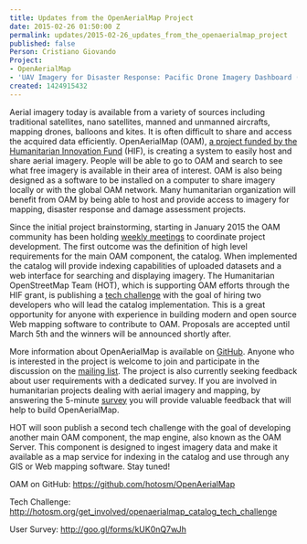 ```yaml
---
title: Updates from the OpenAerialMap Project
date: 2015-02-26 01:50:00 Z
permalink: updates/2015-02-26_updates_from_the_openaerialmap_project
published: false
Person: Cristiano Giovando
Project:
- OpenAerialMap
- 'UAV Imagery for Disaster Response: Pacific Drone Imagery Dashboard (PacDID)'
created: 1424915432
---
```


<p>Aerial imagery today is available from a variety of sources including traditional satellites, nano satellites, manned and unmanned aircrafts, mapping drones, balloons and kites. It is often difficult to share and access the acquired data efficiently. OpenAerialMap (OAM), <a href="http://www.elrha.org/projects/openaerialmap" target="_blank">a project funded by the Humanitarian Innovation Fund</a> (HIF), is creating a system to easily host and share aerial imagery. People will be able to go to OAM and search to see what free imagery is available in their area of interest. OAM is also being designed as a software to be installed on a computer to share imagery locally or with the global OAM network. Many humanitarian organization will benefit from OAM by being able to host and provide access to imagery for mapping, disaster response and damage assessment projects.</p><p>Since the initial project brainstorming, starting in January 2015 the OAM community has been holding <a href="https://github.com/hotosm/OpenAerialMap/wiki/Meetings" target="_blank">weekly meetings</a> to coordinate project development. The first outcome was the definition of high level requirements for the main OAM component, the catalog. When implemented the catalog will provide indexing capabilities of uploaded datasets and a web interface for searching and displaying imagery. The Humanitarian OpenStreetMap Team (HOT), which is supporting OAM efforts through the HIF grant, is publishing a <a href="http://hotosm.org/get_involved/openaerialmap_catalog_tech_challenge">tech challenge</a> with the goal of hiring two developers who will lead the catalog implementation. This is a great opportunity for anyone with experience in building modern and open source Web mapping software to contribute to OAM. Proposals are accepted until March 5th and the winners will be announced shortly after.</p><p>More information about OpenAerialMap is available on <a href="https://github.com/hotosm/OpenAerialMap" target="_blank">GitHub</a>. Anyone who is interested in the project is welcome to join and participate in the discussion on the <a href="https://groups.google.com/a/hotosm.org/forum/#!forum/openaerialmap" target="_blank">mailing list</a>. The project is also currently seeking feedback about user requirements with a dedicated survey. If you are involved in humanitarian projects dealing with aerial imagery and mapping, by answering the 5-minute <a href="http://goo.gl/forms/kUK0nQ7wJh" target="_blank">survey</a> you will provide valuable feedback that will help to build OpenAerialMap.</p><p>HOT will soon publish a second tech challenge with the goal of developing another main OAM component, the map engine, also known as the OAM Server. This component is designed to ingest imagery data and make it available as a map service for indexing in the catalog and use through any GIS or Web mapping software. Stay tuned!</p><p>OAM on GitHub: <a href="https://github.com/hotosm/OpenAerialMap" target="_blank">https://github.com/hotosm/OpenAerialMap</a>&nbsp;</p><p>Tech Challenge: <a href="http://hotosm.org/get_involved/openaerialmap_catalog_tech_challenge" target="_blank">http://hotosm.org/get_involved/openaerialmap_catalog_tech_challenge</a>&nbsp;</p><p>User Survey: <a href="http://goo.gl/forms/kUK0nQ7wJh" target="_blank">http://goo.gl/forms/kUK0nQ7wJh</a></p>
